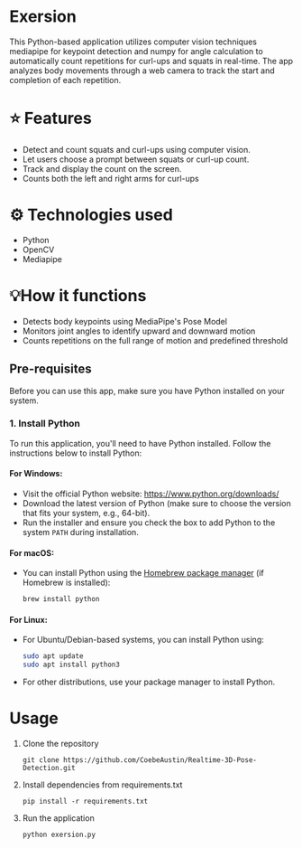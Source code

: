 # Exersion
This Python-based application utilizes computer vision techniques mediapipe for keypoint detection and numpy for angle calculation to automatically count repetitions for curl-ups and squats in real-time. The app analyzes body movements through a web camera to track the start and completion of each repetition.

# ⭐ Features 
* Detect and count squats and curl-ups using computer vision.
* Let users choose a prompt between squats or curl-up count.
* Track and display the count on the screen.
* Counts both the left and right arms for curl-ups

# ⚙️ Technologies used 
* Python
* OpenCV
* Mediapipe

# 💡How it functions
* Detects body keypoints using MediaPipe's Pose Model
* Monitors joint angles to identify upward and downward motion
* Counts repetitions on the full range of motion and predefined threshold

## Pre-requisites
Before you can use this app, make sure you have Python installed on your system.

### 1. Install Python
To run this application, you'll need to have Python installed. Follow the instructions below to install Python:

#### For Windows:
- Visit the official Python website: https://www.python.org/downloads/
- Download the latest version of Python (make sure to choose the version that fits your system, e.g., 64-bit).
- Run the installer and ensure you check the box to add Python to the system `PATH` during installation.

#### For macOS:
- You can install Python using the [Homebrew package manager](https://brew.sh/) (if Homebrew is installed):
  ```bash
  brew install python

#### For Linux:
- For Ubuntu/Debian-based systems, you can install Python using:
  ```bash
  sudo apt update
  sudo apt install python3
- For other distributions, use your package manager to install Python. 

# Usage 
1. Clone the repository
   ```
   git clone https://github.com/CoebeAustin/Realtime-3D-Pose-Detection.git
   ```
2. Install dependencies from requirements.txt
    ```
    pip install -r requirements.txt
    ```
3. Run the application
   ```
   python exersion.py
   ```
